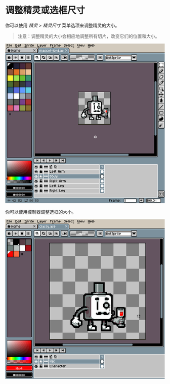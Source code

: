 # 调整精灵或选框尺寸

你可以使用 *精灵 > 精灵尺寸* 菜单选项来调整精灵的大小。

> 注意：调整精灵的大小会相应地调整所有切片，改变它们的位置和大小。

![调整精灵尺寸](resize/resize.gif)

你可以使用控制器调整选框的大小。

![使用控制器调整选框尺寸](resize/resize-selection.gif)
